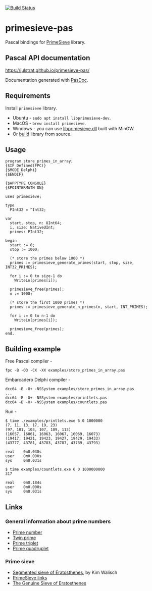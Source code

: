 [![Build Status](https://travis-ci.org/JulStrat/primesieve-pas.png?branch=master)](https://travis-ci.org/JulStrat/primesieve-pas)

# primesieve-pas

Pascal bindings for [PrimeSieve](https://github.com/kimwalisch/primesieve) library.

## Pascal API documentation

https://julstrat.github.io/primesieve-pas/

Documentation generated with [PasDoc](https://github.com/pasdoc/pasdoc).

## Requirements

Install ```primesieve``` library.

- Ubuntu - ```sudo apt install libprimesieve-dev```.
- MacOS - ```brew install primesieve```.
- Windows - you can use [libprimesieve.dll](https://github.com/JulStrat/primesieve-pas/tree/loadlib/libprimesieve) built with MinGW.
- Or [build](https://github.com/kimwalisch/primesieve/blob/master/BUILD.md) library from source.

## Usage

```
program store_primes_in_array;
{$IF Defined(FPC)}
{$MODE Delphi}
{$ENDIF}

{$APPTYPE CONSOLE}
{$POINTERMATH ON}

uses primesieve;

type
  PInt32 = ^Int32;

var 
  start, stop, n: UInt64;
  i, size: NativeUInt;
  primes: PInt32;

begin
  start := 0;
  stop := 1000;

  (* store the primes below 1000 *)
  primes := primesieve_generate_primes(start, stop, size, INT32_PRIMES);

  for i := 0 to size-1 do
    WriteLn(primes[i]);

  primesieve_free(primes);
  n := 1000;

  (* store the first 1000 primes *)
  primes := primesieve_generate_n_primes(n, start, INT_PRIMES);

  for i := 0 to n-1 do
    WriteLn(primes[i]);

  primesieve_free(primes);
end.
```

## Building example

Free Pascal compiler - 
```
fpc -B -O3 -CX -XX examples/store_primes_in_array.pas
```

Embarcadero Delphi compiler - 
```
dcc64 -B -O+ -NSSystem examples/store_primes_in_array.pas
...
dcc64 -B -O+ -NSSystem examples/printlets.pas
dcc64 -B -O+ -NSSystem examples/countlets.pas
```

Run - 
```
$ time ./examples/printlets.exe 6 0 1000000
(7, 11, 13, 17, 19, 23)
(97, 101, 103, 107, 109, 113)
(16057, 16061, 16063, 16067, 16069, 16073)
(19417, 19421, 19423, 19427, 19429, 19433)
(43777, 43781, 43783, 43787, 43789, 43793)

real    0m0.038s
user    0m0.000s
sys     0m0.031s

$ time examples/countlets.exe 6 0 1000000000
317

real    0m0.184s
user    0m0.000s
sys     0m0.031s
```

## Links

### General information about prime numbers

- [Prime number](https://en.wikipedia.org/wiki/Prime_number)
- [Twin prime](https://en.wikipedia.org/wiki/Twin_prime)
- [Prime triplet](https://en.wikipedia.org/wiki/Prime_triplet)
- [Prime quadruplet](https://en.wikipedia.org/wiki/Prime_quadruplet)

### Prime sieve

- [Segmented sieve of Eratosthenes](https://github.com/kimwalisch/primesieve/wiki/Segmented-sieve-of-Eratosthenes), by Kim Walisch
- [PrimeSieve links](https://github.com/kimwalisch/primesieve/wiki/Links)
- [The Genuine Sieve of Eratosthenes](https://www.cs.hmc.edu/~oneill/papers/Sieve-JFP.pdf)
